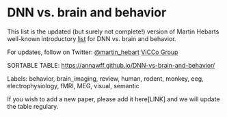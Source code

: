 # DNN vs. brain and behavior
This list is the updated  (but surely not complete!) version of Martin Hebarts well-known introductory [list](https://docs.google.com/document/d/1qil2ylAnw6XrHPymYjKKYNDJn2qZQYA_Qg2_ijl-MaQ/edit#heading=h.oj7nw2h2lp7j) for DNN vs. brain and behavior.

For updates, follow on Twitter: [@martin_hebart](https://twitter.com/martin_hebart)
[ViCCo Group](https://hebartlab.com/)

SORTABLE TABLE: https://annawff.github.io/DNN-vs-brain-and-behavior/

Labels: behavior, brain_imaging, review, human, rodent, monkey, eeg, electrophysiology, fMRI, MEG, visual, semantic


If you wish to add a new paper, please add it here[LINK] and we will update the table regulary.
